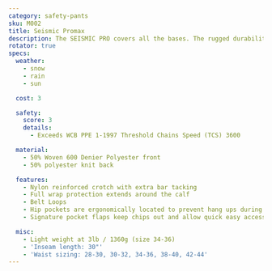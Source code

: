 ```yaml
---
category: safety-pants
sku: M002
title: Seismic Promax
description: The SEISMIC PRO covers all the bases. The rugged durability of the Rigger Pro with 4100 TCS protection and full wrap backpad. This product was design inconjuntion with indusry professionals for seismic slashing in the oil and gas industry. Top of line function and protection.
rotator: true
specs:
  weather:
    - snow
    - rain
    - sun

  cost: 3

  safety:
    score: 3
    details:
      - Exceeds WCB PPE 1-1997 Threshold Chains Speed (TCS) 3600

  material:
    - 50% Woven 600 Denier Polyester front
    - 50% polyester knit back

  features:
    - Nylon reinforced crotch with extra bar tacking
    - Full wrap protection extends around the calf
    - Belt Loops
    - Hip pockets are ergonomically located to prevent hang ups during cutting and bending
    - Signature pocket flaps keep chips out and allow quick easy access

  misc:
    - Light weight at 3lb / 1360g (size 34-36)
    - 'Inseam length: 30"'
    - 'Waist sizing: 28-30, 30-32, 34-36, 38-40, 42-44'
---
```

